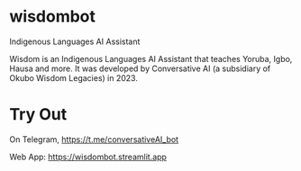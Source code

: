 # wisdombot
Indigenous Languages AI Assistant

Wisdom is an Indigenous Languages AI Assistant that teaches Yoruba, Igbo, Hausa and more.
It was developed by Conversative AI (a subsidiary of Okubo Wisdom Legacies) in 2023.

# Try Out
On Telegram, https://t.me/conversativeAI_bot

Web App: https://wisdombot.streamlit.app
